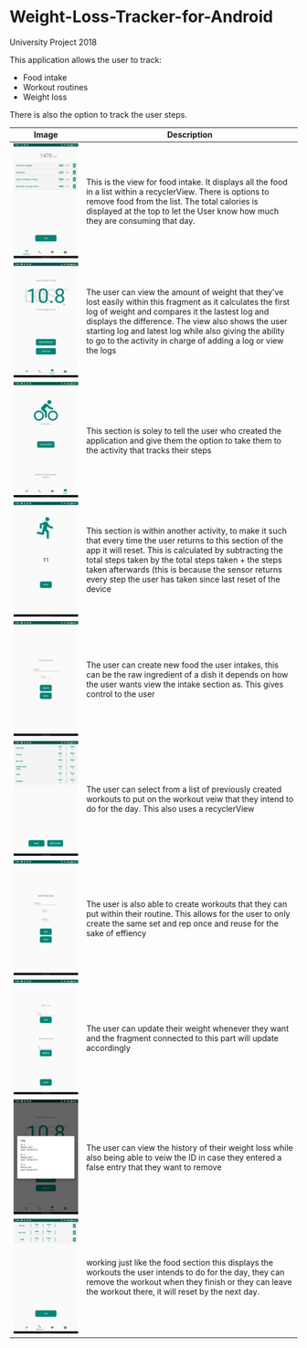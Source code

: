 # Weight-Loss-Tracker-for-Android
University Project 2018

This application allows the user to track:
  - Food intake
  - Workout routines
  - Weight loss
  
There is also the option to track the user steps.

| Image | Description |
| --- | --- |
| ![Food Intake View](screenshots/Screenshot_20191030-181758.png) | This is the view for food intake. It displays all the food in a list within a recyclerView. There is options to remove food from the list. The total calories is displayed at the top to let the User know how much they are consuming that day. |
| ![Weight Loss View](screenshots/Screenshot_20191030-181815.png) | The user can view the amount of weight that they've lost easily within this fragment as it calculates the first log of weight and compares it the lastest log and displays the difference. The view also shows the user starting log and latest log while also giving the ability to go to the activity in charge of adding a log or view the logs |
| ![Credit View](screenshots/Screenshot_20191030-181818.png) | This section is soley to tell the user who created the application and give them the option to take them to the activity that tracks their steps |
|![Step Counter View](screenshots/Screenshot_20191030-181828.png) | This section is within another activity, to make it such that every time the user returns to this section of the app it will reset. This is calculated by subtracting the total steps taken by the total steps taken + the steps taken afterwards (this is because the sensor returns every step the user has taken since last reset of the device |
| ![Create New Food View](screenshots/Screenshot_20191030-181835.png) | The user can create new food the user intakes, this can be the raw ingredient of a dish it depends on how the user wants view the intake section as. This gives control to the user|
| ![Select Workout View](screenshots/Screenshot_20191030-181840.png) | The user can select from a list of previously created workouts to put on the workout veiw that they intend to do for the day. This also uses a recyclerView |
| ![Create New Workout](screenshots/Screenshot_20191030-181843.png) | The user is also able to create workouts that they can put within their routine. This allows for the user to only create the same set and rep once and reuse for the sake of effiency |
| ![Create New Weight Log View](screenshots/Screenshot_20191030-181849.png) | The user can update their weight whenever they want and the fragment connected to this part will update accordingly|
| ![View Log Pop Up](screenshots/Screenshot_20191030-181853.png) | The user can view the history of their weight loss while also being able to veiw the ID in case they entered a false entry that they want to remove|
| ![Workout View](screenshots/Screenshot_20191030-181809.png?raw=true) | working just like the food section this displays the workouts the user intends to do for the day, they can remove the workout when they finish or they can leave the workout there, it will reset by the next day. |


